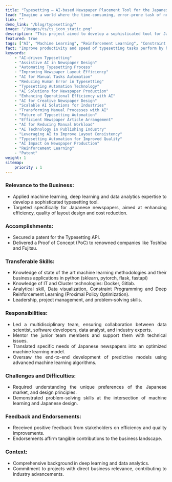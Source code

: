 ```yaml
---
title: "Typesetting – AI-based Newspaper Placement Tool for the Japanese market."
lead: "Imagine a world where the time-consuming, error-prone task of newspaper typesetting becomes effortless and precise. This is no longer a distant dream but a reality brought to life by an AI-driven solution that revolutionizes the typesetting process. By automating the arrangement of newspaper articles, this cutting-edge Assistive AI technology eliminates manual stress, ensures consistent layouts, and unlocks new possibilities for creative design. Beyond newspapers, this innovation offers a glimpse into a scalable future where similar manual challenges across industries can be tackled with unparalleled efficiency and accuracy. Discover how AI is redefining productivity, one layout at a time!"
link: ""
demo_link: "/blog/typesetting/"
image: "/images/ts/ts_icon_static.png"
description: "This project aimed to develop a sophisticated tool for Japanese newspapers that automates the placement of content on the pages. The goal was to enhance the efficiency and quality of newspaper layout design in the Japanese market."
featured: true
tags: ["AI", "Machine Learning", "Reinforcement Learning", "Constraint Optimization"]
fact: "Improve productivity and speed of typesetting tasks perform by human typesetters in Japan"
keywords:
    - "AI-driven Typesetting"
    - "Assistive AI in Newspaper Design"
    - "Automating Typesetting Process"
    - "Improving Newspaper Layout Efficiency"
    - "AI for Manual Tasks Automation"
    - "Reducing Human Error in Typesetting"
    - "Typesetting Automation Technology"
    - "AI Solutions for Newspaper Production"
    - "Enhancing Operational Efficiency with AI"
    - "AI for Creative Newspaper Design"
    - "Scalable AI Solutions for Industries"
    - "Transforming Manual Processes with AI"
    - "Future of Typesetting Automation"
    - "Efficient Newspaper Article Arrangement"
    - "AI for Reducing Manual Workload"
    - "AI Technology in Publishing Industry"
    - "Leveraging AI to Improve Layout Consistency"
    - "Typesetting Automation for Improved Quality"
    - "AI Impact on Newspaper Production"
    - "Reinforcement Learning"
    - "Patent" 
weight: 1
sitemap: 
    priority : 1
---
```

<div style="text-align:justify">

### **Relevance to the Business:**
- Applied machine learning, deep learning and data analytics expertise to develop a sophisticated typesetting tool.
- Targeted specifically for Japanese newspapers, aimed at enhancing efficiency, quality of layout design and cost reduction.

### **Accomplishments:**
- Secured a patent for the Typesetting API.
- Delivered a Proof of Concept (PoC) to renowned companies like Toshiba and Fujitsu.

### **Transferable Skills:**
- Knowledge of state of the art machine learning methodologies and their business applications in python (sklearn, pytorch, flask, fastapi) 
- Knowledge of IT and Cluster technologies: Docker, Gitlab.
- Analytical skill, Data visualization, Constraint Programming and Deep Reinforcement Learning (Proximal Policy Optimization).
- Leadership, project management, and problem-solving skills.

### **Responsibilities:**
- Led a multidisciplinary team, ensuring collaboration between data scientist, software developers, data analyst, and industry experts.
- Mentor the junior team members and support them with technical issues.
- Translated specific needs of Japanese newspapers into an optimized machine learning model.
- Oversaw the end-to-end development of predictive models using advanced machine learning algorithms.

### **Challenges and Difficulties:**
- Required understanding the unique preferences of the Japanese market, and design principles.
- Demonstrated problem-solving skills at the intersection of machine learning and Japanese design.

### **Feedback and Endorsements:**
- Received positive feedback from stakeholders on efficiency and quality improvements.
- Endorsements affirm tangible contributions to the business landscape.

### **Context:** 
- Comprehensive background in deep learning and data analytics.
- Commitment to projects with direct business relevance, contributing to industry advancements.

</div>